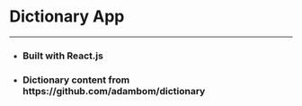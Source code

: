 <h1>Dictionary App</h1>
<hr>
<ul>
<li><h3>Built with React.js</h3></li>
<li><h3>Dictionary content from https://github.com/adambom/dictionary </h3></li>
